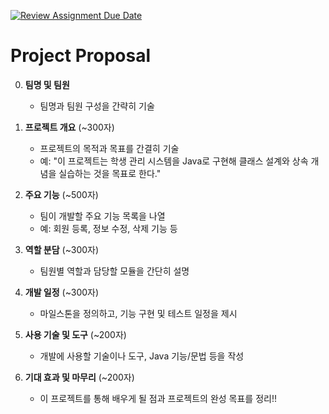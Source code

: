 [![Review Assignment Due Date](https://classroom.github.com/assets/deadline-readme-button-22041afd0340ce965d47ae6ef1cefeee28c7c493a6346c4f15d667ab976d596c.svg)](https://classroom.github.com/a/TV9kFNJz)
# Project Proposal

0. **팀명 및 팀원**
   - 팀명과 팀원 구성을 간략히 기술

1. **프로젝트 개요** (~300자)
   - 프로젝트의 목적과 목표를 간결히 기술
   - 예: "이 프로젝트는 학생 관리 시스템을 Java로 구현해 클래스 설계와 상속 개념을 실습하는 것을 목표로 한다."

2. **주요 기능** (~500자)
   - 팀이 개발할 주요 기능 목록을 나열
   - 예: 회원 등록, 정보 수정, 삭제 기능 등

3. **역할 분담** (~300자)
   - 팀원별 역할과 담당할 모듈을 간단히 설명

4. **개발 일정** (~300자)
   - 마일스톤을 정의하고, 기능 구현 및 테스트 일정을 제시

5. **사용 기술 및 도구** (~200자)
   - 개발에 사용할 기술이나 도구, Java 기능/문법 등을 작성

7. **기대 효과 및 마무리** (~200자)
   - 이 프로젝트를 통해 배우게 될 점과 프로젝트의 완성 목표를 정리!!